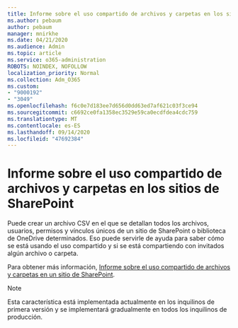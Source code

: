 ```yaml
---
title: Informe sobre el uso compartido de archivos y carpetas en los sitios de SharePoint
ms.author: pebaum
author: pebaum
manager: mnirkhe
ms.date: 04/21/2020
ms.audience: Admin
ms.topic: article
ms.service: o365-administration
ROBOTS: NOINDEX, NOFOLLOW
localization_priority: Normal
ms.collection: Adm_O365
ms.custom:
- "9000192"
- "3049"
ms.openlocfilehash: f6c0e7d183ee7d656d0dd63ed7af621c03f3ce94
ms.sourcegitcommit: c6692ce0fa1358ec3529e59ca0ecdfdea4cdc759
ms.translationtype: MT
ms.contentlocale: es-ES
ms.lasthandoff: 09/14/2020
ms.locfileid: "47692384"
---
```

# <a name="report-on-file-and-folder-sharing-in-sharepoint-sites"></a>Informe sobre el uso compartido de archivos y carpetas en los sitios de SharePoint

Puede crear un archivo CSV en el que se detallan todos los archivos, usuarios, permisos y vínculos únicos de un sitio de SharePoint o biblioteca de OneDrive determinados. Eso puede servirle de ayuda para saber cómo se está usando el uso compartido y si se está compartiendo con invitados algún archivo o carpeta.

Para obtener más información, [Informe sobre el uso compartido de archivos y carpetas en un sitio de SharePoint](https://docs.microsoft.com/sharepoint/sharing-reports).

> [!NOTE]
> Esta característica está implementada actualmente en los inquilinos de primera versión y se implementará gradualmente en todos los inquilinos de producción.